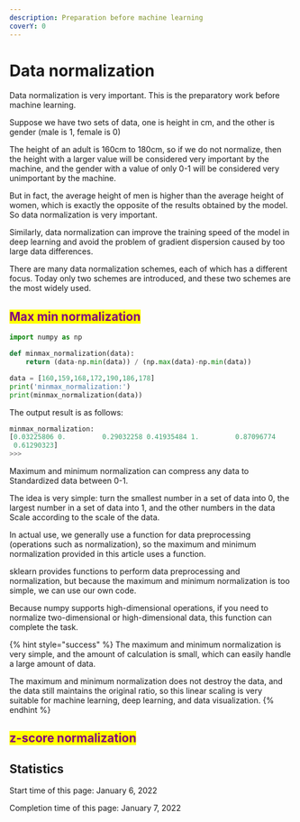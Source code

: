 ```yaml
---
description: Preparation before machine learning
coverY: 0
---
```


# Data normalization

Data normalization is very important. This is the preparatory work before machine learning.

Suppose we have two sets of data, one is height in cm, and the other is gender (male is 1, female is 0)

The height of an adult is 160cm to 180cm, so if we do not normalize, then the height with a larger value will be considered very important by the machine, and the gender with a value of only 0-1 will be considered very unimportant by the machine.

But in fact, the average height of men is higher than the average height of women, which is exactly the opposite of the results obtained by the model. So data normalization is very important.

Similarly, data normalization can improve the training speed of the model in deep learning and avoid the problem of gradient dispersion caused by too large data differences.



There are many data normalization schemes, each of which has a different focus. Today only two schemes are introduced, and these two schemes are the most widely used.

## <mark style="color:purple;">**Max min normalization**</mark>

```python
import numpy as np

def minmax_normalization(data):
    return (data-np.min(data)) / (np.max(data)-np.min(data))

data = [160,159,168,172,190,186,178]
print('minmax_normalization:')
print(minmax_normalization(data))
```

The output result is as follows:

```python
minmax_normalization:
[0.03225806 0.         0.29032258 0.41935484 1.         0.87096774
 0.61290323]
>>> 
```

Maximum and minimum normalization can compress any data to Standardized data between 0-1.&#x20;

The idea is very simple: turn the smallest number in a set of data into 0, the largest number in a set of data into 1, and the other numbers in the data Scale according to the scale of the data.

In actual use, we generally use a function for data preprocessing (operations such as normalization), so the maximum and minimum normalization provided in this article uses a function.

sklearn provides functions to perform data preprocessing and normalization, but because the maximum and minimum normalization is too simple, we can use our own code.

Because numpy supports high-dimensional operations, if you need to normalize two-dimensional or high-dimensional data, this function can complete the task.

{% hint style="success" %}
The maximum and minimum normalization is very simple, and the amount of calculation is small, which can easily handle a large amount of data.

The maximum and minimum normalization does not destroy the data, and the data still maintains the original ratio, so this linear scaling is very suitable for machine learning, deep learning, and data visualization.
{% endhint %}

## <mark style="color:purple;">z-score normalization</mark>





















## Statistics

Start time of this page: January 6, 2022

Completion time of this page: January 7, 2022
